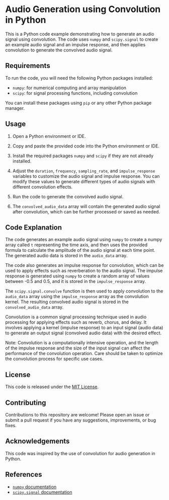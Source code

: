 # Audio Generation using Convolution in Python

This is a Python code example demonstrating how to generate an audio signal using convolution. The code uses `numpy` and `scipy.signal` to create an example audio signal and an impulse response, and then applies convolution to generate the convolved audio signal.

## Requirements

To run the code, you will need the following Python packages installed:

- `numpy`: for numerical computing and array manipulation
- `scipy`: for signal processing functions, including convolution

You can install these packages using `pip` or any other Python package manager.

## Usage

1. Open a Python environment or IDE.

2. Copy and paste the provided code into the Python environment or IDE.

3. Install the required packages `numpy` and `scipy` if they are not already installed.

4. Adjust the `duration`, `frequency`, `sampling_rate`, and `impulse_response` variables to customize the audio signal and impulse response. You can modify these values to generate different types of audio signals with different convolution effects.

5. Run the code to generate the convolved audio signal.

6. The `convolved_audio_data` array will contain the generated audio signal after convolution, which can be further processed or saved as needed.

## Code Explanation

The code generates an example audio signal using `numpy` to create a numpy array called `t` representing the time axis, and then uses the provided formula to calculate the amplitude of the audio signal at each time point. The generated audio data is stored in the `audio_data` array.

The code also generates an impulse response for convolution, which can be used to apply effects such as reverberation to the audio signal. The impulse response is generated using `numpy` to create a random array of values between -0.5 and 0.5, and it is stored in the `impulse_response` array.

The `scipy.signal.convolve` function is then used to apply convolution to the `audio_data` array using the `impulse_response` array as the convolution kernel. The resulting convolved audio signal is stored in the `convolved_audio_data` array.

Convolution is a common signal processing technique used in audio processing for applying effects such as reverb, chorus, and delay. It involves applying a kernel (impulse response) to an input signal (audio data) to generate an output signal (convolved audio data) with the desired effect.

Note: Convolution is a computationally intensive operation, and the length of the impulse response and the size of the input signal can affect the performance of the convolution operation. Care should be taken to optimize the convolution process for specific use cases.

## License

This code is released under the [MIT License](LICENSE).

## Contributing

Contributions to this repository are welcome! Please open an issue or submit a pull request if you have any suggestions, improvements, or bug fixes.

## Acknowledgements

This code was inspired by the use of convolution for audio generation in Python.

## References

- [`numpy` documentation](https://numpy.org/doc/stable/)
- [`scipy.signal` documentation](https://docs.scipy.org/doc/scipy/reference/signal.html)
